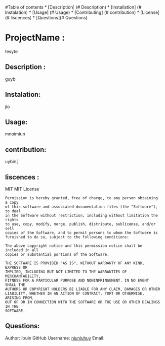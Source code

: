 
#Table of contents
    * [Description] (# Description)
    * [Installation] (# Instalation)
    * [Usage] (# Usage)
    * [Contributing] (# contribution)
    * [License](# liscences)
    * [Questions](# Questions)
# ProjectName : 
tesyte
## Description : <a id="Description"></a>
guyb
## Instalation: <a id="Instalation"></a>
jio
## Usage: <a id= "Usage"></a>
mnoimiun
## contribution: <a id= "contribution"></a>
uybin[
## liscences : <a id= "liscences"></a>
MIT
MIT License
 
    Permission is hereby granted, free of charge, to any person obtaining a copy
    of this software and associated documentation files (the "Software"), to deal
    in the Software without restriction, including without limitation the rights
    to use, copy, modify, merge, publish, distribute, sublicense, and/or sell
    copies of the Software, and to permit persons to whom the Software is
    furnished to do so, subject to the following conditions:
    
    The above copyright notice and this permission notice shall be included in all
    copies or substantial portions of the Software.
    
    THE SOFTWARE IS PROVIDED "AS IS", WITHOUT WARRANTY OF ANY KIND, EXPRESS OR
    IMPLIED, INCLUDING BUT NOT LIMITED TO THE WARRANTIES OF MERCHANTABILITY,
    FITNESS FOR A PARTICULAR PURPOSE AND NONINFRINGEMENT. IN NO EVENT SHALL THE
    AUTHORS OR COPYRIGHT HOLDERS BE LIABLE FOR ANY CLAIM, DAMAGES OR OTHER
    LIABILITY, WHETHER IN AN ACTION OF CONTRACT, TORT OR OTHERWISE, ARISING FROM,
    OUT OF OR IN CONNECTION WITH THE SOFTWARE OR THE USE OR OTHER DEALINGS IN THE
    SOFTWARE.
## Questions: <a id= "Questions"></a>
Author: ibuin
GitHub Username: [niuniuhuy](nunm)
Email: <uyuy>